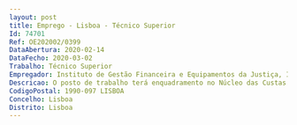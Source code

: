 ```yaml
--- 
layout: post
title: Emprego - Lisboa - Técnico Superior
Id: 74701
Ref: OE202002/0399
DataAbertura: 2020-02-14
DataFecho: 2020-03-02
Trabalho: Técnico Superior
Empregador: Instituto de Gestão Financeira e Equipamentos da Justiça, I.P.
Descricao: O posto de trabalho terá enquadramento no Núcleo das Custas Processuais e Apoio Judiciário do Departamento de Gestão Financeira.Atividades associadas ao posto de trabalho a ocupar •Assegurar o apuramento e processamento das receitas do sistema judiciário •Processar os pagamentos e devoluções às partes, sujeitos, intervenientes processuais ou terceiros, previstos no Regulamento das Custas Processuais (RCP) •Analisar e tramitar os pedidos de reembolso de valores de documentos únicos de cobrança não utilizados previstos no RCP •Processar os reembolsos dos valores de documentos únicos de cobrança não utilizados •Analisar e tramitar os pedidos de substituição de cheques ou transferências bancárias não concretizadas •Processar as substituições de pagamentos •Processar os honorários e despesas devidos aos profissionais forenses pelos serviços prestados no âmbito do sistema de acesso ao direito e aos tribunais (apoio judiciário) •Analisar, registar, controlar e processar as penhoras de créditos dos profissionais que prestam serviços no âmbito do RCP e do sistema de acesso ao direito e aos tribunais (apoio judiciário) •Prestar apoio aos tribunais e serviços do Ministério Público, intervenientes processuais e prestadores de serviços, relativamente às operações financeiras realizadas no âmbito do RCP e do sistema de acesso ao direito e aos tribunais (apoio judiciário)  •Prestar apoio aos utilizadores do sistema informático das custas processuais •Analisar e tramitar as reclamações dirigidas à unidade orgânica •Colaborar na definição de procedimentos para a realização das operações financeiras no sistema informático das custas processuais •Participar no levantamento de requisitos e especificações funcionais para implementação de alterações ou melhorias nas aplicações informáticas das custas processuais e do apoio judiciário •Colaborar na elaboração de manuais de utilização das aplicações informáticas das custas processuais e do apoio judiciário •Analisar e tramitar as reclamações relativas a declarações de rendimentos dos prestadores de serviços do sistema judiciário emitidas pelo IGFEJ, I.P. •Responder aos esclarecimentos solicitados pela Autoridade Tributária e Aduaneira sobre os rendimentos auferidos por profissionais que prestam serviços no âmbito de processos judiciais e do sistema de acesso ao direito e aos tribunais (apoio judiciário) •Elaborar informações internas, pareceres e propostas de decisão a submeter à aprovação superior •Participar em grupos de trabalho e reuniões  •Recolher, tratar, analisar, produzir e reportar informação sobre a receita do sistema judiciário e da despesa com o sistema de acesso ao direito e aos tribunais (apoio judiciário)  •Desenvolver estudos e análises sobre a evolução das receitas do sistema judiciário e da despesa do sistema de acesso ao direito e aos tribunais (apoio judiciário) •Colaborar na definição de procedimentos internos e na elaboração de manuais de procedimentos •Elaborar quaisquer outras tarefas que sejam solicitadas no âmbito da atividade da unidade orgânica.
CodigoPostal: 1990-097 LISBOA
Concelho: Lisboa
Distrito: Lisboa
--- 
```

